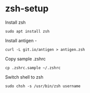 # zsh-setup

Install zsh
```
sudo apt install zsh
```

Install antigen - 
```
curl -L git.io/antigen > antigen.zsh
```

Copy sample .zshrc
```
cp .zshrc.sample ~/.zshrc
```

Switch shell to zsh
```
sudo chsh -s /usr/bin/zsh username
```
